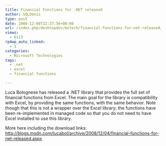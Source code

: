 ```yaml
---
title: Financial Functions for .NET released
author: SQLDenis
type: post
date: 2008-12-06T22:37:56+00:00
url: /index.php/desktopdev/mstech/financial-functions-for-net-released/
views:
  - 6113
rp4wp_auto_linked:
  - 1
categories:
  - Microsoft Technologies
tags:
  - .net
  - excel
  - financial functions

---
```

Luca Bolognese has released a .NET library that provides the full set of financial functions from Excel. The main goal for the library is compatibility with Excel, by providing the same functions, with the same behavior. Note though that this is not a wrapper over the Excel library; the functions have been re-implemented in managed code so that you do not need to have Excel installed to use this library. 

More here including the download links: http://blogs.msdn.com/lucabol/archive/2008/12/04/financial-functions-for-net-released.aspx